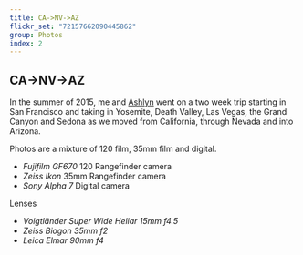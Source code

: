 ```yaml
---
title: CA->NV->AZ
flickr_set: "72157662090445862"
group: Photos
index: 2
---
```


## CA->NV->AZ

In the summer of 2015, me and [Ashlyn](http://www.agehrettphoto.com/) went on a two week trip starting in San Francisco and taking in Yosemite, Death Valley, Las Vegas, the Grand Canyon and Sedona as we moved from California, through Nevada and into Arizona.

Photos are a mixture of 120 film, 35mm film and digital.

- _Fujifilm GF670_ 120 Rangefinder camera
- _Zeiss Ikon_ 35mm Rangefinder camera
- _Sony Alpha 7_ Digital camera

Lenses

- _Voigtländer Super Wide Heliar 15mm f4.5_
- _Zeiss Biogon 35mm f2_
- _Leica Elmar 90mm f4_
